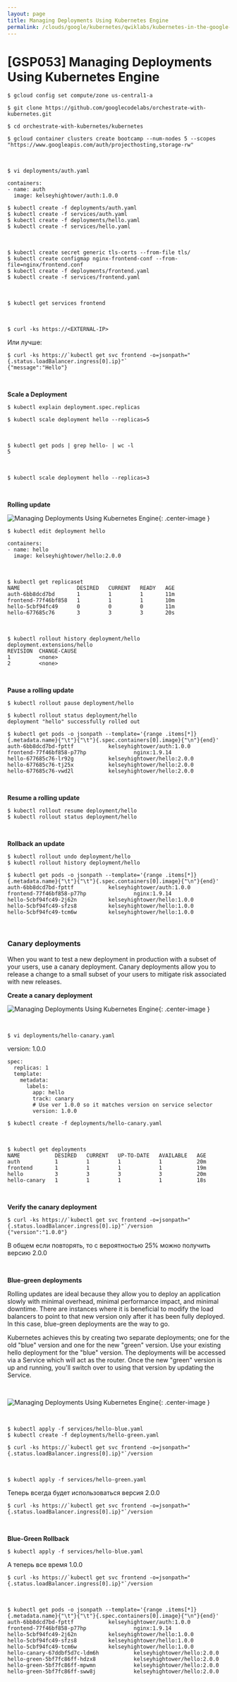 ```yaml
---
layout: page
title: Managing Deployments Using Kubernetes Engine
permalink: /clouds/google/kubernetes/qwiklabs/kubernetes-in-the-google-cloud/managing-deployments-using-kubernetes-engine/
---
```


# [GSP053] Managing Deployments Using Kubernetes Engine

    $ gcloud config set compute/zone us-central1-a

    $ git clone https://github.com/googlecodelabs/orchestrate-with-kubernetes.git

    $ cd orchestrate-with-kubernetes/kubernetes

    $ gcloud container clusters create bootcamp --num-nodes 5 --scopes "https://www.googleapis.com/auth/projecthosting,storage-rw"


<br/>

    $ vi deployments/auth.yaml

```
containers:
- name: auth
  image: kelseyhightower/auth:1.0.0
```

    $ kubectl create -f deployments/auth.yaml
    $ kubectl create -f services/auth.yaml
    $ kubectl create -f deployments/hello.yaml
    $ kubectl create -f services/hello.yaml

<br/>

    $ kubectl create secret generic tls-certs --from-file tls/
    $ kubectl create configmap nginx-frontend-conf --from-file=nginx/frontend.conf
    $ kubectl create -f deployments/frontend.yaml
    $ kubectl create -f services/frontend.yaml

<br/>

    $ kubectl get services frontend

<br/>

    $ curl -ks https://<EXTERNAL-IP>

Или лучше:

    $ curl -ks https://`kubectl get svc frontend -o=jsonpath="{.status.loadBalancer.ingress[0].ip}"`
    {"message":"Hello"}


<br/>

**Scale a Deployment**

    $ kubectl explain deployment.spec.replicas

    $ kubectl scale deployment hello --replicas=5

<br/>

    $ kubectl get pods | grep hello- | wc -l
    5

<br/>

    $ kubectl scale deployment hello --replicas=3

<br/>

**Rolling update**

![Managing Deployments Using Kubernetes Engine](/img/clouds/google/kubernetes/qwiklabs/kubernetes-in-the-google-cloud/managing-deployments-using-kubernetes-engine/pic1.png "Managing Deployments Using Kubernetes Engine"){: .center-image }


    $ kubectl edit deployment hello

```
containers:
- name: hello
  image: kelseyhightower/hello:2.0.0
```

<br/>

    $ kubectl get replicaset
    NAME                  DESIRED   CURRENT   READY   AGE
    auth-6bb8dcd7bd       1         1         1       11m
    frontend-77f46bf858   1         1         1       10m
    hello-5cbf94fc49      0         0         0       11m
    hello-677685c76       3         3         3       20s

<br/>

    $ kubectl rollout history deployment/hello
    deployment.extensions/hello
    REVISION  CHANGE-CAUSE
    1         <none>
    2         <none>

<br/>

**Pause a rolling update**

    $ kubectl rollout pause deployment/hello

    $ kubectl rollout status deployment/hello
    deployment "hello" successfully rolled out

    $ kubectl get pods -o jsonpath --template='{range .items[*]}{.metadata.name}{"\t"}{"\t"}{.spec.containers[0].image}{"\n"}{end}'
    auth-6bb8dcd7bd-fpttf           kelseyhightower/auth:1.0.0
    frontend-77f46bf858-p77hp               nginx:1.9.14
    hello-677685c76-lr92g           kelseyhightower/hello:2.0.0
    hello-677685c76-tj25x           kelseyhightower/hello:2.0.0
    hello-677685c76-vwd2l           kelseyhightower/hello:2.0.0


<br/>

**Resume a rolling update**

    $ kubectl rollout resume deployment/hello
    $ kubectl rollout status deployment/hello

<br/>

**Rollback an update**

    $ kubectl rollout undo deployment/hello
    $ kubectl rollout history deployment/hello

    $ kubectl get pods -o jsonpath --template='{range .items[*]}{.metadata.name}{"\t"}{"\t"}{.spec.containers[0].image}{"\n"}{end}'
    auth-6bb8dcd7bd-fpttf           kelseyhightower/auth:1.0.0
    frontend-77f46bf858-p77hp               nginx:1.9.14
    hello-5cbf94fc49-2j62n          kelseyhightower/hello:1.0.0
    hello-5cbf94fc49-sfzs8          kelseyhightower/hello:1.0.0
    hello-5cbf94fc49-tcm6w          kelseyhightower/hello:1.0.0

<br/>


### Canary deployments

When you want to test a new deployment in production with a subset of your users, use a canary deployment. Canary deployments allow you to release a change to a small subset of your users to mitigate risk associated with new releases.

**Create a canary deployment**


![Managing Deployments Using Kubernetes Engine](/img/clouds/google/kubernetes/qwiklabs/kubernetes-in-the-google-cloud/managing-deployments-using-kubernetes-engine/pic2.png "Managing Deployments Using Kubernetes Engine"){: .center-image }

<br/>

    $ vi deployments/hello-canary.yaml


version: 1.0.0

```
spec:
  replicas: 1
  template:
    metadata:
      labels:
        app: hello
        track: canary
        # Use ver 1.0.0 so it matches version on service selector
        version: 1.0.0
```

    $ kubectl create -f deployments/hello-canary.yaml

<br/>

    $ kubectl get deployments
    NAME           DESIRED   CURRENT   UP-TO-DATE   AVAILABLE   AGE
    auth           1         1         1            1           20m
    frontend       1         1         1            1           19m
    hello          3         3         3            3           20m
    hello-canary   1         1         1            1           18s

<br/>

**Verify the canary deployment**

    $ curl -ks https://`kubectl get svc frontend -o=jsonpath="{.status.loadBalancer.ingress[0].ip}"`/version
    {"version":"1.0.0"}


В общем если повторять, то с вероятностью 25% можно получить версию 2.0.0

<br/>


**Blue-green deployments**

Rolling updates are ideal because they allow you to deploy an application slowly with minimal overhead, minimal performance impact, and minimal downtime. There are instances where it is beneficial to modify the load balancers to point to that new version only after it has been fully deployed. In this case, blue-green deployments are the way to go.

Kubernetes achieves this by creating two separate deployments; one for the old "blue" version and one for the new "green" version. Use your existing hello deployment for the "blue" version. The deployments will be accessed via a Service which will act as the router. Once the new "green" version is up and running, you'll switch over to using that version by updating the Service.

<br/>

![Managing Deployments Using Kubernetes Engine](/img/clouds/google/kubernetes/qwiklabs/kubernetes-in-the-google-cloud/managing-deployments-using-kubernetes-engine/pic3.png "Managing Deployments Using Kubernetes Engine"){: .center-image }

<br/>

    $ kubectl apply -f services/hello-blue.yaml
    $ kubectl create -f deployments/hello-green.yaml

    $ curl -ks https://`kubectl get svc frontend -o=jsonpath="{.status.loadBalancer.ingress[0].ip}"`/version


<br/>

    $ kubectl apply -f services/hello-green.yaml


Теперь всегда будет использоваться версия 2.0.0

    $ curl -ks https://`kubectl get svc frontend -o=jsonpath="{.status.loadBalancer.ingress[0].ip}"`/version

<br/>

**Blue-Green Rollback**

    $ kubectl apply -f services/hello-blue.yaml

А теперь все время 1.0.0

    $ curl -ks https://`kubectl get svc frontend -o=jsonpath="{.status.loadBalancer.ingress[0].ip}"`/version


<br/>

    $ kubectl get pods -o jsonpath --template='{range .items[*]}{.metadata.name}{"\t"}{"\t"}{.spec.containers[0].image}{"\n"}{end}'
    auth-6bb8dcd7bd-fpttf           kelseyhightower/auth:1.0.0
    frontend-77f46bf858-p77hp               nginx:1.9.14
    hello-5cbf94fc49-2j62n          kelseyhightower/hello:1.0.0
    hello-5cbf94fc49-sfzs8          kelseyhightower/hello:1.0.0
    hello-5cbf94fc49-tcm6w          kelseyhightower/hello:1.0.0
    hello-canary-67ddbf5d7c-ldm6h           kelseyhightower/hello:2.0.0
    hello-green-5bf7fc86ff-hdzx8            kelseyhightower/hello:2.0.0
    hello-green-5bf7fc86ff-mpwmn            kelseyhightower/hello:2.0.0
    hello-green-5bf7fc86ff-sww8j            kelseyhightower/hello:2.0.0

